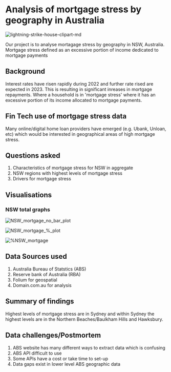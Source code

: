 # Analysis of mortgage stress by geography in Australia


![lightning-strike-house-clipart-md](https://user-images.githubusercontent.com/119761709/217181369-51061235-c5c3-4efc-9c4a-85b3a8e82045.png)

Our project is to analyse mortagage stress by geography in NSW, Australia. Mortgage stress defined as an excessive portion of income dedicated to mortgage payments  

## Background

Interest rates have risen rapidly during 2022 and further rate rised are expected in 2023.  This is resulting in significant inreases in mortgage repayments.  Where a household is in 'mortgage stress' where it has an excessive portion of its income allocated to mortgage payments.

## Fin Tech use of mortgage stress data

Many online/digital home loan providers have emerged (e.g. Ubank, Unloan, etc) which would be interested in geographical areas of high mortgage stress.

## Questions asked

1) Characteristics of mortgage stress for NSW in aggregate
2) NSW regions with highest levels of mortgage stress 
3) Drivers for mortgage stress 

## Visualisations

### NSW total graphs


![NSW_mortgage_no_bar_plot](https://user-images.githubusercontent.com/119761709/219280670-f3903cfe-adb3-4820-9f5e-93808031cf40.png)


![NSW_mortgage_%_plot](https://user-images.githubusercontent.com/119761709/219280686-060b3e51-4884-4ee9-9daa-ebb60643b9bb.png)

![%NSW_mortgage](https://user-images.githubusercontent.com/119761709/219280717-88871ea3-3c68-4f13-b68d-f54041f0e43c.png)




## Data Sources used

1)  Australia Bureau of Statstics (ABS)
2)  Reserve bank of Australia (RBA)
3)  Folium for geospatial
4)  Domain.com.au for analysis

## Summary of findings

Highest levels of mortgage stress are in Sydney and within Sydney the highest levels are in the Northern Beaches/Baulkham Hills and Hawksbury.

## Data challenges/Postmortem

1) ABS website has many different ways to extract data which is confusing
2) ABS API difficult to use
3) Some APIs have a cost or take time to set-up
4) Data gaps exist in lower level ABS geographic data
